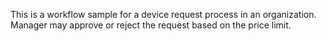 This is a workflow sample for a device request process in an organization.
Manager may approve or reject the request based on the price limit.
